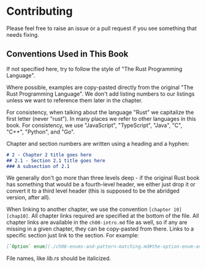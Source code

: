 # Contributing

Please feel free to raise an issue or a pull request if you see something that needs fixing.

## Conventions Used in This Book

If not specified here, try to follow the style of "The Rust Programming Language".

Where possible, examples are copy-pasted directly from the original "The Rust Programming Language".  We don't add listing numbers to our listings unless we want to reference them later in the chapter.

For consistency, when talking about the language "Rust" we capitalize the first letter (never "rust").  In many places we refer to other languages in this book.  For consistency, we use "JavaScript", "TypeScript", "Java", "C", "C++", "Python", and "Go".

Chapter and section numbers are written using a heading and a hyphen:

```md
# 2 - Chapter 2 title goes here
## 2.1 - Section 2.1 title goes here
### A subsection of 2.1
```

We generally don't go more than three levels deep - if the original Rust book has something that would be a fourth-level header, we either just drop it or convert it to a third level header (this is supposed to be the abridged version, after all).

When linking to another chapter, we use the convention `[chapter 10][chap10]`.  All chapter links required are specified at the bottom of the file.  All chapter links are available in the `ch00-intro.md` file as well, so if any are missing in a given chapter, they can be copy-pasted from there.  Links to a specific section just link to the section.  For example:

```md
[`Option` enum](./ch06-enums-and-pattern-matching.md#the-option-enum-and-its-advantages-over-null-values)
```

File names, like _lib.rs_ should be italicized.
